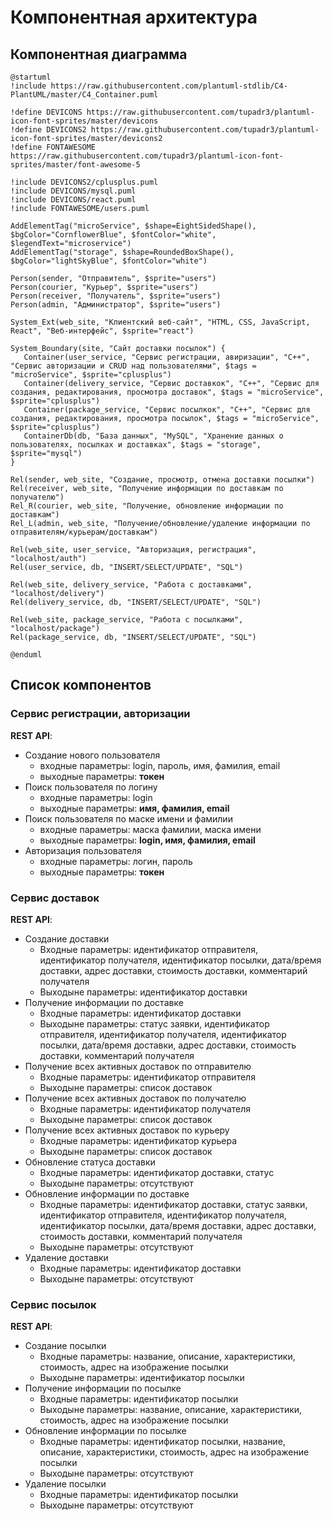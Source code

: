 # Компонентная архитектура
<!-- Состав и взаимосвязи компонентов системы между собой и внешними системами с указанием протоколов, ключевые технологии, используемые для реализации компонентов.
Диаграмма контейнеров C4 и текстовое описание. 
-->
## Компонентная диаграмма

```plantuml
@startuml
!include https://raw.githubusercontent.com/plantuml-stdlib/C4-PlantUML/master/C4_Container.puml

!define DEVICONS https://raw.githubusercontent.com/tupadr3/plantuml-icon-font-sprites/master/devicons
!define DEVICONS2 https://raw.githubusercontent.com/tupadr3/plantuml-icon-font-sprites/master/devicons2
!define FONTAWESOME https://raw.githubusercontent.com/tupadr3/plantuml-icon-font-sprites/master/font-awesome-5

!include DEVICONS2/cplusplus.puml
!include DEVICONS/mysql.puml
!include DEVICONS/react.puml
!include FONTAWESOME/users.puml

AddElementTag("microService", $shape=EightSidedShape(), $bgColor="CornflowerBlue", $fontColor="white", $legendText="microservice")
AddElementTag("storage", $shape=RoundedBoxShape(), $bgColor="lightSkyBlue", $fontColor="white")

Person(sender, "Отправитель", $sprite="users")
Person(courier, "Курьер", $sprite="users")
Person(receiver, "Получатель", $sprite="users")
Person(admin, "Администратор", $sprite="users")

System_Ext(web_site, "Клиентский веб-сайт", "HTML, CSS, JavaScript, React", "Веб-интерфейс", $sprite="react")

System_Boundary(site, "Сайт доставки посылок") {
   Container(user_service, "Сервис регистрации, авиризации", "C++", "Сервис авторизации и CRUD над пользователями", $tags = "microService", $sprite="cplusplus")
   Container(delivery_service, "Сервис доставкок", "C++", "Сервис для создания, редактирования, просмотра доставок", $tags = "microService", $sprite="cplusplus")
   Container(package_service, "Сервис посылкок", "C++", "Сервис для создания, редактирования, просмотра посылок", $tags = "microService", $sprite="cplusplus")
   ContainerDb(db, "База данных", "MySQL", "Хранение данных о пользователях, посылках и доставках", $tags = "storage", $sprite="mysql")
}

Rel(sender, web_site, "Создание, просмотр, отмена доставки посылки")
Rel(receiver, web_site, "Получение информации по доставкам по получателю")
Rel_R(courier, web_site, "Получение, обновление информации по доставкам")
Rel_L(admin, web_site, "Получение/обновление/удаление информации по отправителям/курьерам/доставкам")

Rel(web_site, user_service, "Авторизация, регистрация", "localhost/auth")
Rel(user_service, db, "INSERT/SELECT/UPDATE", "SQL")

Rel(web_site, delivery_service, "Работа с доставками", "localhost/delivery")
Rel(delivery_service, db, "INSERT/SELECT/UPDATE", "SQL")

Rel(web_site, package_service, "Работа с посылками", "localhost/package")
Rel(package_service, db, "INSERT/SELECT/UPDATE", "SQL")

@enduml
```
## Список компонентов  

### Сервис регистрации, авторизации
**REST API**:
-	Создание нового пользователя
      - входные параметры: login, пароль, имя, фамилия, email
      - выходные параметры: **токен**
-	Поиск пользователя по логину
     - входные параметры:  login
     - выходные параметры: **имя, фамилия, email**
-	Поиск пользователя по маске имени и фамилии
     - входные параметры: маска фамилии, маска имени
     - выходные параметры: **login, имя, фамилия, email**
-   Авторизация пользователя
     - входные параметры: логин, пароль
     - выходные параметры: **токен**

### Сервис доставок
**REST API**:
- Создание доставки
  - Входные параметры: идентификатор отправителя, идентификатор получателя, идентификатор посылки, дата/время доставки, адрес доставки, стоимость доставки, комментарий получателя
  - Выходыне параметры: идентификатор доставки
- Получение информации по доставке
  - Входные параметры: идентификатор доставки
  - Выходыне параметры: статус заявки, идентификатор отправителя, идентификатор получателя, идентификатор посылки, дата/время доставки, адрес доставки, стоимость доставки, комментарий получателя
- Получение всех активных доставок по отправителю
  - Входные параметры: идентификатор отправителя
  - Выходыне параметры: список доставок
- Получение всех активных доставок по получателю
  - Входные параметры: идентификатор получателя
  - Выходыне параметры: список доставок
- Получение всех активных доставок по курьеру
  - Входные параметры: идентификатор курьера
  - Выходыне параметры: список доставок
- Обновление статуса доставки
  - Входные параметры: идентификатор доставки, статус
  - Выходыне параметры: отсутствуют
- Обновление информации по доставке
  - Входные параметры: идентификатор доставки, статус заявки, идентификатор отправителя, идентификатор получателя, идентификатор посылки, дата/время доставки, адрес доставки, стоимость доставки, комментарий получателя
  - Выходыне параметры: отсутствуют
- Удаление доставки
  - Входные параметры: идентификатор доставки
  - Выходыне параметры: отсутствуют

### Сервис посылок
**REST API**:
- Создание посылки
  - Входные параметры: название, описание, характеристики, стоимость, адрес на изображение посылки
  - Выходыне параметры: идентификатор посылки
- Получение информации по посылке
  - Входные параметры: идентификатор посылки
  - Выходыне параметры: название, описание, характеристики, стоимость, адрес на изображение посылки
- Обновление информации по посылке
  - Входные параметры: идентификатор посылки, название, описание, характеристики, стоимость, адрес на изображение посылки
  - Выходыне параметры: отсутствуют
- Удаление посылки
  - Входные параметры: идентификатор посылки
  - Выходыне параметры: отсутствуют
